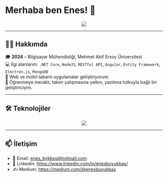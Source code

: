 <h1 align="left">Merhaba ben Enes! 👋</h1>

<p align="center">
  <img src="https://readme-typing-svg.herokuapp.com?font=Fira+Code&size=22&pause=1000&color=3AB3FF&center=true&vCenter=true&width=435&lines=Software+Developer;Backend+%7C+.NET+Core+%7C+NodeJS;Frontend+%7C+Angular+%7C+ElectronJS;" />
</p>

---
## 🙋‍♂️ Hakkımda

🎓 **2024** – Bilgisayar Mühendisliği, Mehmet Akif Ersoy Üniversitesi  
💻 İlgi alanlarım: `.NET Core`, `NodeJS`, `RESTful API`, `Angular`, `Entity Framework`, `Electron.js`, `MongoDB`  
📌 Web ve mobil tabanlı uygulamalar geliştiriyorum.  
🚀 Öğrenmeye meraklı, takım çalışmasına yatkın, yazılıma tutkuyla bağlı bir geliştiriciyim.


---

## 🛠️ Teknolojiler

<p align="center">
  <img src="https://skillicons.dev/icons?i=dotnet,cs,js,html,css,angular,redis,mongodb,mysql,git,github,visualstudio,vscode" />
</p>

---


## 📫 İletişim
- 📧 Email: enes_bykbss@hotmail.com  
- 💼 Linkedin: https://www.linkedin.com/in/enesbuyukbas/ 
- ✍️ Medium: https://medium.com/@enesbuyukbas

